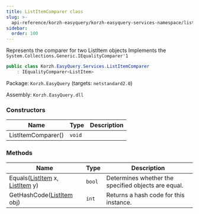 ```yaml
---
title: ListItemComparer class
slug: >-
  api-reference/korzh-easyquery/korzh-easyquery-services-namespace/listitemcomparer-class
sidebar:
  order: 100
---
```


Represents the comparer for two ListItem objects  Implements the `System.Collections.Generic.IEqualityComparer'1`
```csharp
public class Korzh.EasyQuery.Services.ListItemComparer
    : IEqualityComparer<ListItem>

```
Package: `Korzh.EasyQuery` (targets: `netstandard2.0`)

Assembly: `Korzh.EasyQuery.dll`

### Constructors

| Name | Type | Description | 
| --- | --- | --- | 
| ListItemComparer() | `void` |  | 


### Methods

| Name | Type | Description | 
| --- | --- | --- | 
| Equals([ListItem](///easyquery/docs/api-reference/korzh-easyquery/korzh-easyquery-services-namespace/listitem-class) x, [ListItem](///easyquery/docs/api-reference/korzh-easyquery/korzh-easyquery-services-namespace/listitem-class) y) | `bool` | Determines whether the specified objects are equal. | 
| GetHashCode([ListItem](///easyquery/docs/api-reference/korzh-easyquery/korzh-easyquery-services-namespace/listitem-class) obj) | `int` | Returns a hash code for this instance. |
